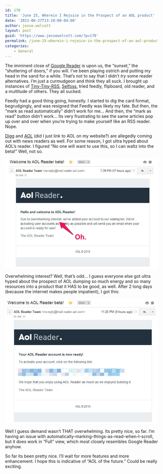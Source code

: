 ```yaml
---
id: 170
title: 'June 25, Wherein I Rejoice in the Prospect of an AOL product'
date: '2013-06-27T13:10:00-04:00'
author: jesse.wolcott
layout: post
guid: 'https://www.jessewolcott.com/?p=170'
permalink: /june-25-wherein-i-rejoice-in-the-prospect-of-an-aol-product/
categories:
    - General
---
```


The imminent close of [Google Reader](http://reader.google.com) is upon us, the “sunset,” the “shuttering of doors,” if you will. I’ve been playing ostrich and putting my head in the sand for a while. That’s not to say that I didn’t *try* some reader alternatives. I’m just a curmudgeon and think they all suck. I brought up instances of [Tiny-Tiny-RSS](http://ttrss.org), [Selfoss](http://selfoss.aditu.de), tried feedly, flipboard, old reader, and a multitude of others. They all sucked.

Feedly had a good thing going, honestly. I started to dig the card format, begrudgingly, and was resigned that Feedly was likely my fate. But then, the “mark as read automatically” didn’t work for me… And then, the “mark as read” button didn’t work… Its very frustrating to see the same articles pop up over and over when you’re trying to make yourself like an RSS reader. Nope.

[Digg](http://www.digg.com) and [AOL](http://www.aol.com) (did I just link to AOL on my website?) are allegedly coming out with news readers as well. For some reason, I got ultra hyped about AOL’s reader. I figured “No one will want to use this, so I can waltz into the beta!” Well, not so.

![Screenshot_062613_084328_AM](/assets/img/2013/06/Screenshot_062613_084328_AM.jpg)

Overwhelming interest? Well, that’s odd… I guess everyone else got ultra hyped about the prospect of AOL dumping so much energy and so many resources into a product that it HAS to be good, as well. After 2 long days (because the internet makes people impatient), I got this:

![Screenshot_062613_084631_AM](/assets/img/2013/06/Screenshot_062613_084631_AM.jpg)

Well I guess demand wasn’t THAT overwhelming. Its pretty nice, so far. I’m having an issue with automatically-marking-things-as-read-when-I-scroll, but it does work in “Full” view, which most closely resembles Google Reader anyhow.

So far its been pretty nice. I’ll wait for more features and more enhancement. I hope this is indicative of “AOL of the future.” Could be really exciting.